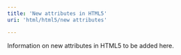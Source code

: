 ```yaml
---
title: 'New attributes in HTML5'
uri: 'html/html5/new attributes'

---
```

Information on new attributes in HTML5 to be added here.
